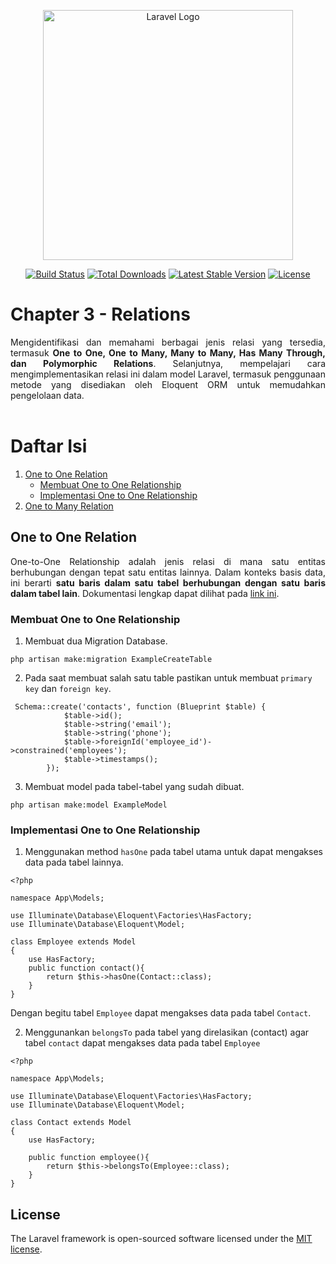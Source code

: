 <p align="center"><a href="https://laravel.com" target="_blank"><img src="https://raw.githubusercontent.com/laravel/art/master/logo-lockup/5%20SVG/2%20CMYK/1%20Full%20Color/laravel-logolockup-cmyk-red.svg" width="400" alt="Laravel Logo"></a></p>

<p align="center">
<a href="https://github.com/laravel/framework/actions"><img src="https://github.com/laravel/framework/workflows/tests/badge.svg" alt="Build Status"></a>
<a href="https://packagist.org/packages/laravel/framework"><img src="https://img.shields.io/packagist/dt/laravel/framework" alt="Total Downloads"></a>
<a href="https://packagist.org/packages/laravel/framework"><img src="https://img.shields.io/packagist/v/laravel/framework" alt="Latest Stable Version"></a>
<a href="https://packagist.org/packages/laravel/framework"><img src="https://img.shields.io/packagist/l/laravel/framework" alt="License"></a>
</p>

# Chapter 3 - Relations

<div style='text-align:justify'>
Mengidentifikasi dan memahami berbagai jenis relasi yang tersedia, termasuk <span style='font-weight:bold'> One to One, One to Many, Many to Many, Has Many Through, dan Polymorphic Relations</span>. Selanjutnya, mempelajari cara mengimplementasikan relasi ini dalam model Laravel, termasuk penggunaan metode yang disediakan oleh Eloquent ORM untuk memudahkan pengelolaan data.</div> <br>

# Daftar Isi

1.  [One to One Relation](#one-to-one-relation)
    -   [Membuat One to One Relationship](#membuat-one-to-one-relationship)
    -   [Implementasi One to One Relationship](#implementasi-one-to-one-relationship)
2. [One to Many Relation]()

## One to One Relation

<div style='text-align:justify'>
One-to-One Relationship adalah jenis relasi di mana satu entitas berhubungan dengan tepat satu entitas lainnya. Dalam konteks basis data, ini berarti <span style='font-weight:bold'>satu baris dalam satu tabel berhubungan dengan satu baris dalam tabel lain</span>. Dokumentasi lengkap dapat dilihat pada <a href='https://laravel.com/docs/12.x/eloquent-relationships#one-to-one'>link ini</a>.</div>

### Membuat One to One Relationship

1. Membuat dua Migration Database.

```
php artisan make:migration ExampleCreateTable
```

2. Pada saat membuat salah satu table pastikan untuk membuat `primary key` dan `foreign key`.

```
 Schema::create('contacts', function (Blueprint $table) {
            $table->id();
            $table->string('email');
            $table->string('phone');
            $table->foreignId('employee_id')->constrained('employees');
            $table->timestamps();
        });
```

3. Membuat model pada tabel-tabel yang sudah dibuat.

```
php artisan make:model ExampleModel
```

### Implementasi One to One Relationship

1. Menggunakan method `hasOne` pada tabel utama untuk dapat mengakses data pada tabel lainnya.

```
<?php

namespace App\Models;

use Illuminate\Database\Eloquent\Factories\HasFactory;
use Illuminate\Database\Eloquent\Model;

class Employee extends Model
{
    use HasFactory;
    public function contact(){
        return $this->hasOne(Contact::class);
    }
}
```

Dengan begitu tabel `Employee` dapat mengakses data pada tabel `Contact`.

2. Menggunankan `belongsTo` pada tabel yang direlasikan (contact) agar tabel `contact` dapat mengakses data pada tabel `Employee`

```
<?php

namespace App\Models;

use Illuminate\Database\Eloquent\Factories\HasFactory;
use Illuminate\Database\Eloquent\Model;

class Contact extends Model
{
    use HasFactory;

    public function employee(){
        return $this->belongsTo(Employee::class);
    }
}
```

## License

The Laravel framework is open-sourced software licensed under the [MIT license](https://opensource.org/licenses/MIT).
